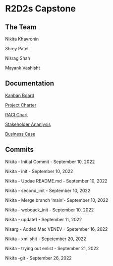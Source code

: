 # R2D2s Capstone
## The Team
Nikita Khavronin

Shrey Patel

Nisrag Shah

Mayank Vashisht
## Documentation
[Kanban Board](https://trello.com/invite/b/tKye6Y4b/937651087bfdb46f3234beac003e7a32/kanban-template)

[Project Charter](https://github.com/khavrks/Capstone_R2D2_reunited/blob/main/Documentation/R2D2's%20Project%20Charter.docx)

[RACI Chart](https://github.com/khavrks/Capstone_R2D2_reunited/blob/main/Documentation/R2D2's%20RACI%20Chart%20(Updated).docx)

[Stakeholder Ananlysis](https://github.com/khavrks/Capstone_R2D2_reunited/blob/main/Documentation/R2D2's%20Stakeholder%20Analysis.docx)

[Business Case](https://github.com/khavrks/Capstone_R2D2_reunited/blob/main/Documentation/R2D2s%20Reunited's%20Business%20Case.docx)
## Commits
Nikita - Initial Commit - September 10, 2022

Nikita - init - September 10, 2022

Nikita - Updae README.md - September 10, 2022

Nikita - second_init - September 10, 2022

Nikita - Merge branch 'main'- September 10, 2022

Nikita - weboack_init - September 10, 2022

Nikita - update1 - September 11, 2022

Nisarg - Added Mac VENEV - Spetember 16, 2022

Nikita - xml shit - Sepetember 20, 2022

Nikita - trying out enlist - September 21, 2022

Nikita -git - September 26, 2022
